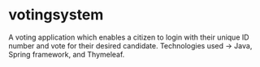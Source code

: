 # votingsystem
A voting application which enables a citizen to login with their unique ID number and vote for their desired candidate. Technologies used -> Java, Spring framework, and Thymeleaf.
